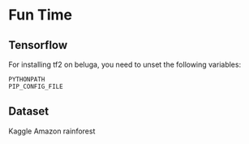 # Fun Time

## Tensorflow

For installing tf2 on beluga, you need to unset the following variables:  
```
PYTHONPATH  
PIP_CONFIG_FILE
```

## Dataset

Kaggle Amazon rainforest
